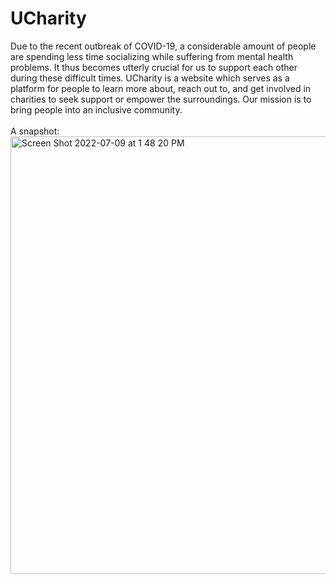 # UCharity
Due to the recent outbreak of COVID-19, a considerable amount of people are spending less time socializing while suffering from mental health problems. It thus becomes utterly crucial for us to support each other during these difficult times. UCharity is a website which serves as a platform for people to learn more about, reach out to, and get involved in charities to seek support or empower the surroundings. Our mission is to bring people into an inclusive community.
<br />
<br />
A snapshot: <br />
<img width="700" alt="Screen Shot 2022-07-09 at 1 48 20 PM" src="https://user-images.githubusercontent.com/65566095/178117217-b94380d9-2f5a-492a-94c8-4e900ea67d39.png">
